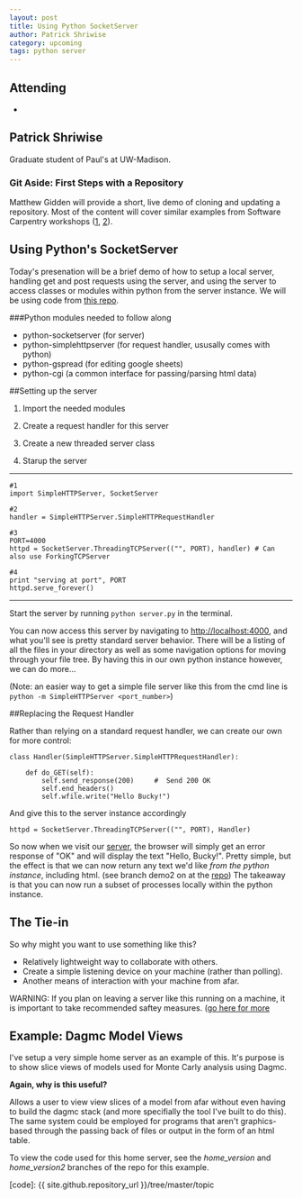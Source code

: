 ```yaml
---
layout: post
title: Using Python SocketServer
author: Patrick Shriwise
category: upcoming
tags: python server 
---
```



## Attending

- 


## Patrick Shriwise

Graduate student of Paul's at UW-Madison.

### Git Aside: First Steps with a Repository

Matthew Gidden will provide a short, live demo of cloning and updating a
repository. Most of the content will cover similar examples from Software
Carpentry workshops ([1][git-local], [2][git-github]).

## Using Python's SocketServer

Today's presenation will be a brief demo of how to setup a local server, handling get and post requests using the server, and using the server to access classes or modules within python from the server instance. We will be using code from [this repo][repo].

###Python modules needed to follow along

* python-socketserver (for server)
* python-simplehttpserver (for request handler, ususally comes with python)
* python-gspread (for editing google sheets)
* python-cgi (a common interface for passing/parsing html data)

##Setting up the server

1. Import the needed modules

2. Create a request handler for this server

3. Create a new threaded server class

4. Starup the server

---
```
#1
import SimpleHTTPServer, SocketServer

#2
handler = SimpleHTTPServer.SimpleHTTPRequestHandler

#3
PORT=4000
httpd = SocketServer.ThreadingTCPServer(("", PORT), handler) # Can also use ForkingTCPServer

#4
print "serving at port", PORT
httpd.serve_forever()
```
---

Start the server by running `python server.py` in the terminal.

You can now access this server by navigating to <http://localhost:4000>, and what you'll see is pretty standard server behavior. There will be a listing of all the files in your directory as well as some navigation options for moving through your file tree. By having this in our own python instance however, we can do more... 

(Note: an easier way to get a simple file server like this from the cmd line is `python -m SimpleHTTPServer <port_number>`)

##Replacing the Request Handler

Rather than relying on a standard request handler, we can create our own for more control:

```
class Handler(SimpleHTTPServer.SimpleHTTPRequestHandler):

    def do_GET(self):
        self.send_response(200)     #  Send 200 OK
        self.end_headers()
        self.wfile.write("Hello Bucky!")
```

And give this to the server instance accordingly

```
httpd = SocketServer.ThreadingTCPServer(("", PORT), Handler)
```
So now when we visit our [server][server], the browser will simply get an error response of "OK" and will display the text "Hello, Bucky!". Pretty simple, but the effect is that we can now return any text we'd like *from the python instance*, including html. (see branch demo2 on at the [repo][repo]) The takeaway is that you can now run a subset of processes locally within the python instance.

## The Tie-in

So why might you want to use something like this?

* Relatively lightweight way to collaborate with others. 
* Create a simple listening device on your machine (rather than polling).
* Another means of interaction with your machine from afar.


WARNING: If you plan on leaving a server like this running on a machine, it is important to take recommended saftey measures. ([go here for more][server_safety]

## Example: Dagmc Model Views

I've setup a very simple home server as an example of this. It's purpose is to show slice views of models used for Monte Carly analysis using Dagmc. 

**Again, why is this useful?**

Allows a user to view view slices of a model from afar without even having to build the dagmc stack (and more specifially the tool I've built to do this). The same system could be employed for programs that aren't graphics-based through the passing back of files or output in the form of an html table.

To view the code used for this home server, see the *home_version* and *home_version2* branches of the repo for this example.




[git-local]: https://github.com/UW-Madison-ACI/boot-camps/blob/2015-01-13/version-control/git/local/Readme.md
[git-github]: https://github.com/UW-Madison-ACI/boot-camps/blob/2015-01-13/version-control/git/github/Readme.md
[server_safety]: http://plusbryan.com/my-first-5-minutes-on-a-server-or-essential-security-for-linux-servers
[server]: https://localhost:4000
[repo]: https://github.com/Pshriwise/thw_server_demo
[code]: {{ site.github.repository_url }}/tree/master/topic

